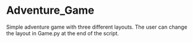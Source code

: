 # Adventure_Game

Simple adventure game with three different layouts. The user can change the layout in Game.py at the end of the script. 


